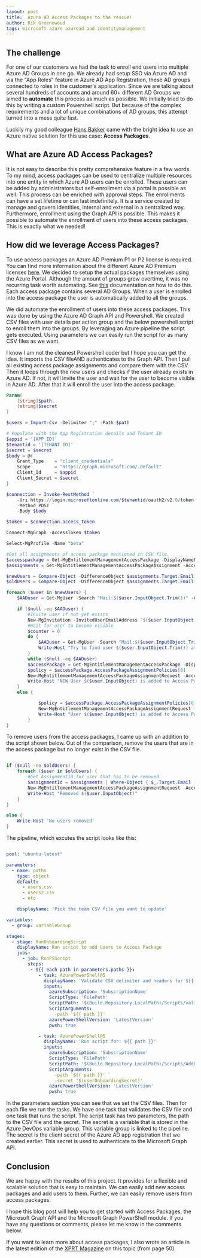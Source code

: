 ```yaml
---
layout: post
title:  Azure AD Access Packages to the rescue!
author: Rik Groenewoud
tags: microsoft azure azuread aad identitymanagement
---
```


## The challenge

For one of our customers we had the task to enroll end users into multiple Azure AD Groups in one go. We already had setup SSO via Azure AD and via the "App Roles" feature in Azure AD App Registration, these AD groups connected to roles in the customer's application. Since we are talking about several hundreds of accounts and around 60+ different AD Groups we aimed to **automate** this process as much as possible. We initially tried to do this by writing a custom Powershell script. But because of the complex requirements and a lot of unique combinations of AD groups, this attempt turned into a mess quite fast.

Luckily my good colleague [Hans Bakker](https://xpirit.com/team/hans-bakker/) came with the bright idea to use an Azure native solution for this use case: **Access Packages**.

## What are Azure AD Access Packages?

It is not easy to describe this pretty comprehensive feature in a few words. To my mind, access packages can be used to centralize multiple resources into one entity in which Azure AD users can be enrolled. These users can be added by administrators but self-enrollment via a portal is possible as well. This process can be enriched with approval steps. The enrollments can have a set lifetime or can last indefinitely. It is a service created to manage and govern identities, internal and external in a centralized way. Furthermore, enrollment using the Graph API is possible. This makes it possible to automate the enrollment of users into these access packages. This is exactly what we needed!

## How did we leverage Access Packages?

To use access packages an Azure AD Premium P1 or P2 license is required. You can find more information about the different Azure AD Premium licenses [here](https://azure.microsoft.com/en-us/pricing/details/active-directory/). We decided to setup the actual packages themselves using the Azure Portal. Although the amount of groups grew overtime, it was no recurring task worth automating. See [this](https://learn.microsoft.com/en-us/azure/active-directory/governance/entitlement-management-access-package-create) documentation on how to do this. Each access package contains several AD Groups. When a user is enrolled into the access package the user is automatically added to all the groups.

We did automate the enrollment of users into these access packages. This was done by using the Azure AD Graph API and Powershell. We created CSV files with user details per action group and the below powershell script to enroll them into the groups. By leveraging an Azure pipeline the script gets executed. Using parameters we can easily run the script for as many CSV files as we want.

I know I am not the cleanest Powershell coder but I hope you can get the idea. It imports the CSV fileAND authenticates to the Graph API. Then I pull all existing access package assignments and compare them with the CSV. Then it loops through the new users and checks if the user already exists in Azure AD. If not, it will invite the user and wait for the user to become visible in Azure AD. After that it will enroll the user into the access package.

```powershell
Param(
    [string]$path,
    [string]$secret
)

$users = Import-Csv -Delimiter ";" -Path $path

# Populate with the App Registration details and Tenant ID
$appid = '[APP ID]'
$tenantid = '[TENANT ID]'
$secret = $secret
$body = @{
    Grant_Type    = "client_credentials"
    Scope         = "https://graph.microsoft.com/.default"
    Client_Id     = $appid
    Client_Secret = $secret
}

$connection = Invoke-RestMethod `
    -Uri https://login.microsoftonline.com/$tenantid/oauth2/v2.0/token `
    -Method POST `
    -Body $body

$token = $connection.access_token

Connect-MgGraph -AccessToken $token

Select-MgProfile -Name "beta"

#Get all assignments of access package mentioned in CSV file.
$accesspackage = Get-MgEntitlementManagementAccessPackage -DisplayNameEq $users[0].AccessPackage -ExpandProperty "accessPackageAssignmentPolicies"
$assignments = Get-MgEntitlementManagementAccessPackageAssignment -AccessPackageId $accesspackage.Id -ExpandProperty target -All -ErrorAction Stop | Where-Object { $_.AssignmentState -eq 'Delivered' }

$newUsers = Compare-Object -DifferenceObject $assignments.Target.Email -ReferenceObject $users.Email | Where-Object { $_.SideIndicator -eq '<=' }
$oldUsers = Compare-Object -DifferenceObject $assignments.Target.Email -ReferenceObject $users.Email | Where-Object { $_.SideIndicator -eq '=>' }

foreach ($user in $newUsers) {
    $AADuser = Get-MgUser -Search "Mail:$($user.InputObject.Trim())" -ConsistencyLevel eventual

    if ($null -eq $AADuser) {
        #Invite user if not yet exists
        New-MgInvitation -InvitedUserEmailAddress "$($user.InputObject.Trim())" -InviteRedirectUrl "[URL]" -SendInvitationMessage:$true
        #Wait for user to become visible
        $counter = 0
        do {
            $AADuser = Get-MgUser -Search "Mail:$($user.InputObject.Trim())" -ConsistencyLevel eventual
            Write-Host "Try to find user $($user.InputObject.Trim()) attempt $($counter = $counter + 1) $counter"
        }
        while ($null -eq $AADuser)
        $accessPackage = Get-MgEntitlementManagementAccessPackage -DisplayNameEq $users[0].AccessPackage -ExpandProperty "accessPackageAssignmentPolicies"
        $policy = $accessPackage.AccessPackageAssignmentPolicies[0]
        New-MgEntitlementManagementAccessPackageAssignmentRequest -AccessPackageId $accessPackage.Id -AssignmentPolicyId $policy.Id -TargetId $AADuser.Id
        Write-Host "NEW User $($user.InputObject) is added to Access Package"
    }
    else {

            $policy = $accessPackage.AccessPackageAssignmentPolicies[0]
            New-MgEntitlementManagementAccessPackageAssignmentRequest -AccessPackageId $accessPackage.Id -AssignmentPolicyId $policy.Id -TargetId $AADuser.Id
            Write-Host "User $($user.InputObject) is added to Access Package"
        }
}

```

To remove users from the access packages, I came up with an addition to the script shown below. Out of the comparison, remove the users that are in the access package but no longer exist in the CSV file.
```powershell

if ($null -ne $oldUsers) {
    foreach ($user in $oldUsers) {
        #Get AssignmentId for user that has to be removed
        $assignmentId = $assignments | Where-Object { $_.Target.Email -eq $user.InputObject } | Select-Object -ExpandProperty Id
        New-MgEntitlementManagementAccessPackageAssignmentRequest -AccessPackageAssignmentId $assignmentId -RequestType "AdminRemove"
        Write-Host "Removed $($user.InputObject)"
    }
}

else {
    Write-Host 'No users removed'
}
```

The pipeline, which excutes the script looks like this:

```yaml

pool: "ubuntu-latest"

parameters:
  - name: paths
    type: object
    default:
      - users.csv
      - users2.csv
      - etc

    displayName: 'Pick the team CSV file you want to update'

variables:
  - group: variableGroup

stages:
  - stage: RunOnboardingScript
    displayName: Run script to add Users to Access Package
    jobs:
      - job: RunPSScript
        steps:
         - ${{ each path in parameters.paths }}:
            - task: AzurePowerShell@5
              displayName: 'Validate CSV delimiter and headers for ${{ path }}'
              inputs:
                azureSubscription: 'SubscriptionName'
                ScriptType: 'FilePath'
                ScriptPath: '$(Build.Repository.LocalPath)/Scripts/validateCSV.ps1'
                ScriptArguments:
                  -path '${{ path }}'
                azurePowerShellVersion: 'LatestVersion'
                pwsh: true

            - task: AzurePowerShell@5
              displayName: 'Run script for: ${{ path }}'
              inputs:
                azureSubscription: 'SubscriptionName'
                ScriptType: 'FilePath'
                ScriptPath: '$(Build.Repository.LocalPath)/Scripts/AddUsersToAccessPackage.ps1'
                ScriptArguments:
                  -path '${{ path }}' `
                  -secret '$(userOnboardingSecret)'
                azurePowerShellVersion: 'LatestVersion'
                pwsh: true

```

In the parameters section you can see that we set the CSV files. Then for each file we run the tasks. We have one task that validates the CSV file and one task that runs the script. The script task has two parameters, the path to the CSV file and the secret. The secret is a variable that is stored in the Azure DevOps variable group. This variable group is linked to the pipeline. The secret is the client secret of the Azure AD app registration that we created earlier. This secret is used to authenticate to the Microsoft Graph API.

## Conclusion

We are happy with the results of this project. It provides for a flexible and scalable solution that is easy to maintain. We can easily add new access packages and add users to them. Further, we can easily remove users from access packages.

I hope this blog post will help you to get started with Access Packages, the Microsoft Graph API and the Microsoft Graph PowerShell module. If you have any questions or comments, please let me know in the comments below.

If you want to learn more about access packages, I also wrote an article in the latest edition of the [XPRT Magazine](https://hubs.ly/Q01Pxdxx0) on this topic (from page 50).

<script src="https://giscus.app/client.js"
        data-repo="RikGr/cloudwoud"
        data-repo-id="R_kgDOHLlC9w"
        data-category="Announcements"
        data-category-id="DIC_kwDOHLlC984CO_2O"
        data-mapping="pathname"
        data-reactions-enabled="0"
        data-emit-metadata="0"
        data-input-position="bottom"
        data-theme="light"
        data-lang="en"
        crossorigin="anonymous"
        async>
</script>
